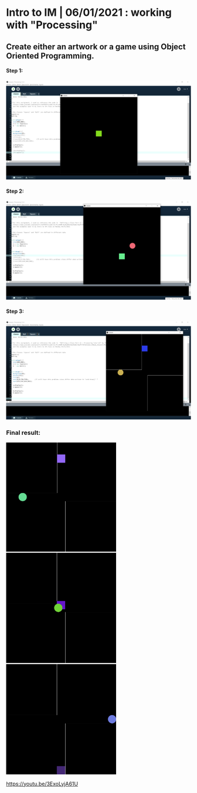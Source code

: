 # Intro to IM | 06/01/2021 : working with "Processing"

## Create either an artwork or a game using Object Oriented Programming.


#### Step 1:
<img src="step1.png" width="700" />

#### Step 2:
<img src="step2.png" width="700" />


#### Step 3:
<img src="final.png" width="700" />

### Final result:
<img src="final1.png" width="300" /> <img src="final2.png" width="300" /> <img src="final3.png" width="300" />


https://youtu.be/3ExoLyjA61U




